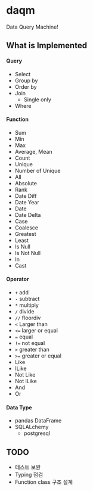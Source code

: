 # daqm

Data Query Machine!


## What is Implemented

#### Query

* Select
* Group by
* Order by
* Join
    * Single only
* Where

#### Function

* Sum
* Min
* Max
* Average, Mean
* Count
* Unique
* Number of Unique
* All
* Absolute
* Rank
* Date Diff
* Date Year
* Date
* Date Delta
* Case
* Coalesce
* Greatest
* Least
* Is Null
* Is Not Null
* In
* Cast

#### Operator

* `+` add
* `-` subtract
* `*` multiply
* `/` divide
* `//` floordiv
* `<` Larger than
* `<=` larger or equal
* `=` equal
* `!=` not equal
* `>` greater than
* `>=` greater or equal
* Like
* ILike
* Not Like
* Not ILike
* And
* Or

#### Data Type

* pandas DataFrame
* SQLALchemy
    * postgresql


## TODO

* 테스트 보완
* Typing 점검
* Function class 구조 설계


